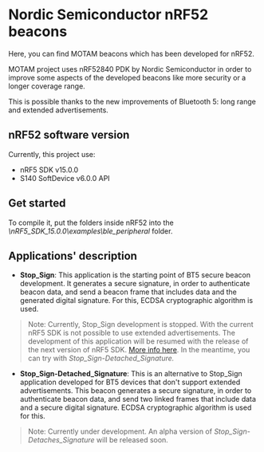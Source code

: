 # **Nordic Semiconductor nRF52 beacons** #

Here, you can find MOTAM beacons which has been developed for nRF52.

MOTAM project uses nRF52840 PDK by Nordic Semiconductor in order to improve some aspects of the developed beacons like more security or a longer coverage range.

This is possible thanks to the new improvements of Bluetooth 5: long range and extended advertisements.

## nRF52 software version ##

Currently, this project use:

- nRF5 SDK v15.0.0
- S140 SoftDevice v6.0.0 API

## Get started ##

To compile it, put the folders inside nRF52 into the *\nRF5_SDK_15.0.0\examples\ble_peripheral* folder.

## Applications' description ##

- **Stop_Sign**:  This application is the starting point of BT5 secure beacon development. It generates a secure signature, in order to authenticate beacon data, and send a beacon frame that includes data and the generated digital signature. For this, ECDSA cryptographic algorithm is used.

> Note: Currently, Stop_Sign development is stopped. With the current nRF5 SDK is not possible to use extended advertisements. The development of this application will be resumed with the release of the next version of nRF5 SDK. [More info here](https://devzone.nordicsemi.com/f/nordic-q-a/34695/how-to-enable-bluetooth-5-extended-advertisement). In the meantime, you can try with *Stop_Sign-Detached_Signature.*

- **Stop_Sign-Detached_Signature**: This is an alternative to Stop_Sign application developed for BT5 devices that don't support extended advertisements. This beacon generates a secure signature, in order to authenticate beacon data, and send two linked frames that include data and a secure digital signature. ECDSA cryptographic algorithm is used for this.

> Note: Currently under development. An alpha version of *Stop_Sign-Detaches_Signature* will be released soon.